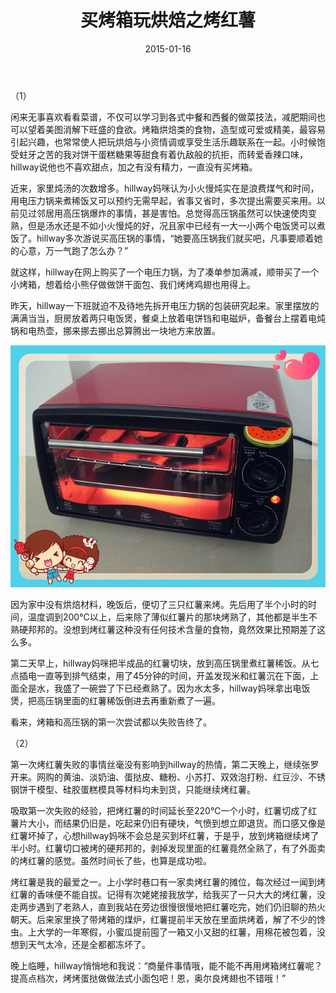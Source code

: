 ﻿---
title: "买烤箱玩烘焙之烤红薯"
date: 2015-01-16
categories: 
  - "health"
tags: 
  - "烘焙"
---

（1）

闲来无事喜欢看看菜谱，不仅可以学习到各式中餐和西餐的做菜技法，减肥期间也可以望着美图消解下旺盛的食欲。烤箱烘焙类的食物，造型或可爱或精美，最容易引起兴趣，也常常使人把玩烘焙与小资情调或享受生活乐趣联系在一起。小时候饱受蛀牙之苦的我对饼干蛋糕糖果等甜食有着仇敌般的抗拒，而转爱香辣口味，hillway说他也不喜欢甜点，加之有没有精力，一直没有买烤箱。

近来，家里炖汤的次数增多。hillway妈咪认为小火慢炖实在是浪费煤气和时间，用电压力锅来煮稀饭又可以预约无需早起，省事又省时，多次提出需要买来用。以前见过邻居用高压锅爆炸的事情，甚是害怕。总觉得高压锅虽然可以快速使肉变熟，但是汤水还是不如小火慢炖的好，况且家中已经有一大一小两个电饭煲可以煮饭了。hillway多次游说买高压锅的事情，“她要高压锅我们就买吧，凡事要顺着她的心意，万一气跑了怎么办？”

就这样，hillway在网上购买了一个电压力锅，为了凑单参加满减，顺带买了一个小烤箱，想着给小熊仔做做饼干面包、我们烤烤鸡翅也用得上。

昨天，hillway一下班就迫不及待地先拆开电压力锅的包装研究起来。家里摆放的满满当当，厨房放着两只电饭煲，餐桌上放着电饼铛和电磁炉，备餐台上摆着电炖锅和电热壶，挪来挪去挪出总算腾出一块地方来放置。

![烤箱](/images/16120111089_16085e7b9d_z.jpg)

因为家中没有烘焙材料，晚饭后，便切了三只红薯来烤。先后用了半个小时的时间，温度调到200℃以上，后来除了薄似红薯片的那块烤熟了，其他都是半生不熟硬邦邦的。没想到烤红薯这种没有任何技术含量的食物，竟然效果比预期差了这么多。

第二天早上，hillway妈咪把半成品的红薯切块，放到高压锅里煮红薯稀饭。从七点插电一直等到排气结束，用了45分钟的时间，开盖发现米和红薯沉在下面，上面全是水，我盛了一碗尝了下已经煮熟了。因为水太多，hillway妈咪拿出电饭煲，把高压锅里面的红薯稀饭倒进去再重新煮了一遍。

看来，烤箱和高压锅的第一次尝试都以失败告终了。

（2）

第一次烤红薯失败的事情丝毫没有影响到hillway的热情，第二天晚上，继续张罗开来。网购的黄油、淡奶油、蛋挞皮、糖粉、小苏打、双效泡打粉、红豆沙、不锈钢饼干模型、硅胶蛋糕模具等材料均未到货，只能继续烤红薯。

吸取第一次失败的经验，把烤红薯的时间延长至220℃一个小时，红薯切成了红薯片大小，而结果仍旧是，吃起来仍旧有硬块，气愤到想立即退货。而口感又像是红薯坏掉了，心想hillway妈咪不会总是买到坏红薯，于是乎，放到烤箱继续烤了半小时。红薯切口被烤的硬邦邦的，剥掉发现里面的红薯竟然全熟了，有了外面卖的烤红薯的感觉。虽然时间长了些，也算是成功啦。

烤红薯是我的最爱之一。上小学时巷口有一家卖烤红薯的摊位，每次经过一闻到烤红薯的香味便不能自拔。记得有次姥姥接我放学，给我买了一只大大的烤红薯，没走两步遇到了老熟人，直到我站在旁边很慢很慢地把红薯吃完，她们仍旧聊的热火朝天。后来家里换了带烤箱的煤炉，红薯提前半天放在里面烘烤着，解了不少的馋虫。上大学的一年寒假，小蜜瓜提前囤了一箱又小又甜的红薯，用棉花被包着，没想到天气太冷，还是全都都冻坏了。

晚上临睡，hillway悄悄地和我说：“商量件事情哦，能不能不再用烤箱烤红薯呢？提高点档次，烤烤蛋挞做做法式小面包吧！恩，奥尔良烤翅也不错哦！”
